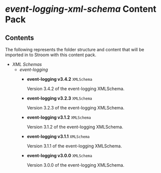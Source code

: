 # _event-logging-xml-schema_ Content Pack

## Contents

The following represents the folder structure and content that will be imported in to Stroom with this content pack.

* _XML Schemas_ 
    * _event-logging_ 
        * **event-logging v3.4.2** `XMLSchema`

            Version 3.4.2 of the event-logging XMLSchema.

        * **event-logging v3.2.3** `XMLSchema`

            Version 3.2.3 of the event-logging XMLSchema.

        * **event-logging v3.1.2** `XMLSchema`

            Version 3.1.2 of the event-logging XMLSchema.

        * **event-logging v3.1.1** `XMLSchema`

            Version 3.1.1 of the event-logging XMLSchema.

        * **event-logging v3.0.0** `XMLSchema`

            Version 3.0.0 of the event-logging XMLSchema.



